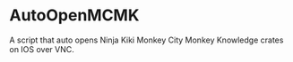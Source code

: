 # AutoOpenMCMK
A script that auto opens Ninja Kiki Monkey City Monkey Knowledge crates on IOS over VNC.
